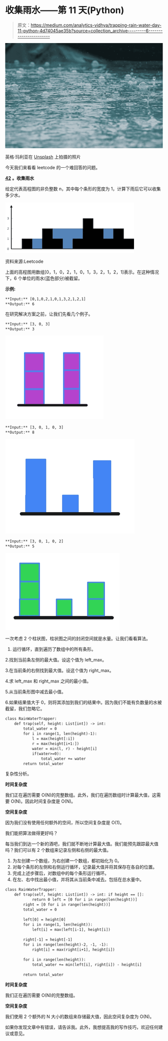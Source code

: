 # 收集雨水——第 11 天(Python)

> 原文：<https://medium.com/analytics-vidhya/trapping-rain-water-day-11-python-4d74045ae35b?source=collection_archive---------6----------------------->

![](img/9da4dfca2dc028d5bd174e2516356c21.png)

英格·玛利亚在 [Unsplash](https://unsplash.com?utm_source=medium&utm_medium=referral) 上拍摄的照片

今天我们来看看 leetcode 的一个难回答的问题。

[**42**](https://leetcode.com/problems/trapping-rain-water/) **。收集雨水**

给定代表高程图的非负整数 n，其中每个条形的宽度为 1，计算下雨后它可以收集多少水。

![](img/1b1150755d0e271880a7b10910ce3e83.png)

资料来源:Leetcode

上面的高程图用数组[0，1，0，2，1，0，1，3，2，1，2，1]表示。在这种情况下，6 个单位的雨水(蓝色部分)被截留。

**示例:**

```
**Input:** [0,1,0,2,1,0,1,3,2,1,2,1]
**Output:** 6
```

在研究解决方案之前，让我们先看几个例子。

```
**Input:** [3, 0, 3]
**Output:** 3
```

![](img/463472bf6bf318eca1cec5cf3427a7bf.png)

```
**Input:** [3, 0, 1, 0, 3]
**Output:** 8
```

![](img/d08b00c176aa029f75aa814e93122c9e.png)

```
**Input:** [3, 0, 1, 0, 2]
**Output:** 5
```

![](img/1c9698eb68cd2c2e7d4addfc4018a5a5.png)

一次考虑 2 个柱状图，柱状图之间的封闭空间就是水量。让我们看看算法。

1.  运行循环，直到遍历了数组中的所有条形。

2.找到当前条左侧的最大值。设这个值为 left_max。

3.在当前条的右侧找到最大值。设这个值为 right_max。

4.求 left_max 和 right_max 之间的最小值。

5.从当前条形图中减去最小值。

6.如果结果值大于 0，则将其添加到我们的结果中。因为我们不能有负数量的水被截留，我们忽略它。

```
class RainWaterTrapper:
    def trap(self, height: List[int]) -> int:
        total_water = 0
        for i in range(1, len(height)-1):
            l = max(height[:i])
            r = max(height[i+1:])
            water = min(l, r) - height[i]
            if(water>=0):
                total_water += water
        return total_water
```

复杂性分析。

**时间复杂度**

我们正在遍历需要 O(N)的完整数组。此外，我们在遍历数组时计算最大值，这需要 O(N)。因此时间复杂度是 O(N)。

**空间复杂度**

因为我们没有使用任何额外的空间，所以空间复杂度是 O(1)。

我们能把算法做得更好吗？

每当我们到达一个新的酒吧，我们就不断地计算最大值。我们能预先跟踪最大值吗？我们可以有 2 个数组来记录左侧和右侧的最大值。

1.  为左创建一个数组，为右创建一个数组，都初始化为 0。
2.  对每个条形的左侧和右侧运行循环，记录最大值并将其保存在各自的位置。
3.  完成上述步骤后，对数组中的每个条形运行循环。
4.  在左、右中找出最小值，并将其从当前条中减去。包括在总水量中。

```
class RainWaterTrapper:
    def trap(self, height: List[int]) -> int: if height == []:
            return 0 left = [0 for i in range(len(height))]
        right = [0 for i in range(len(height))]
        total_water = 0

        left[0] = height[0]
        for i in range(1, len(height)):
            left[i] = max(left[i-1], height[i])

        right[-1] = height[-1]
        for i in range(len(height)-2, -1, -1):
            right[i] = max(right[i+1], height[i])

        for i in range(len(height)): 
            total_water += min(left[i], right[i]) - height[i] 

        return total_water
```

**时间复杂度**

我们正在遍历需要 O(N)的完整数组。

**空间复杂度**

我们使用 2 个额外的 N 大小的数组来存储最大值，因此空间复杂度为 O(N)。

如果你发现文章中有错误，请告诉我。此外，我想提高我的写作技巧，欢迎任何建议或意见。